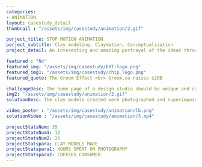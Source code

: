 ```yaml
---
categories:
- ANIMATION
layout: casestudy_detail
thumbnail : "/assets/img/casestudy/animation/2.gif"

porject_title: STOP MOTION ANIMATION
porject_subtitle: Clay modeling, Claymation, Conceptualization
project_detail: An interesting and amazing portrayal of the ideas through the combination of illustration and clay modelling resulting in a unique output.

featured : "No"
featured_img: "/assets/img/casestudy/EXT-logo.png"
featured_img1: "/assets/img/casestudy/chip_logo.png"
featured_quote: The Groom Effect <br> Groom.co raises $20B

challengeDesc: The home page of a design studio should be unique and catchy. The creative minds over at Little Brahma wanted to do something unique with their home screen. Then we did the unthinkable. We clay models and animated it !
img2: "/assets/img/casestudy/animation/2.gif"
solutionDesc: The clay models created were photographed and superimposed on top of graphical animation to create an unique piece of art which of course interacts with the user. Result? An awesome catchy landing page.

video_poster : "/assets/img/casestudy/animation/lb.png"
solutionVideo : "/assets/img/casestudy/animation/3.mp4"

projectStatsNum: 35
projectStatsNum1: 12
projectStatsNum2: 26
projectStatspara: CLAY MODELS MADE
projectStatspara1: HOURS SPENT ON PHOTOGRAPHY
projectStatspara2: COFFEES CONSUMED
---
```


